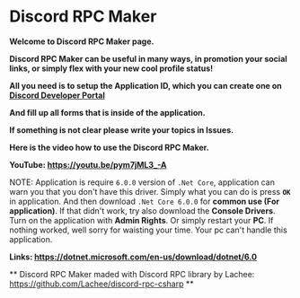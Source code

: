 # Discord RPC Maker

**Welcome to Discord RPC Maker page.**

**Discord RPC Maker can be useful in many ways, in promotion your social links, or simply flex with your new cool profile status!**

**All you need is to setup the Application ID, which you can create one on [Discord Developer Portal](https://discord.com/developers/applications)**

**And fill up all forms that is inside of the application.**

**If something is not clear please write your topics in Issues.**

**Here is the video how to use the Discord RPC Maker.**

**YouTube: https://youtu.be/pym7jML3_-A**

NOTE: Application is require `6.0.0` version of `.Net Core`, application can warn you that you don't have this driver. Simply what you can do is press **`OK`** in application. And then download `.Net Core 6.0.0` for **common use (For application)**. If that didn't work, try also download the **Console Drivers**. Turn on the application with **Admin Rights**. Or simply restart your **PC**. If nothing worked, well sorry for waisting your time. Your pc can't handle this application.

**Links: https://dotnet.microsoft.com/en-us/download/dotnet/6.0**

** Discord RPC Maker maded with Discord RPC library by Lachee: https://github.com/Lachee/discord-rpc-csharp **
